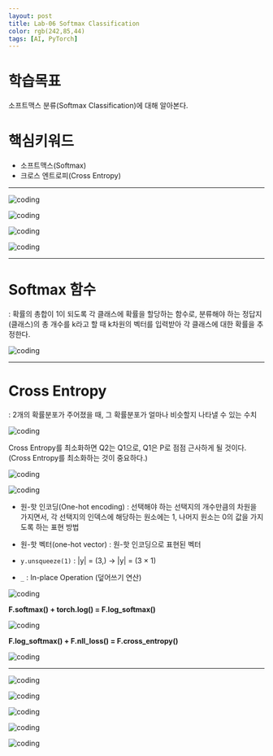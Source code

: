 ```yaml
---
layout: post
title: Lab-06 Softmax Classification
color: rgb(242,85,44)
tags: [AI, PyTorch]
---
```


# 학습목표
소프트맥스 분류(Softmax Classification)에 대해 알아본다.

# 핵심키워드
- 소프트맥스(Softmax)
- 크로스 엔트로피(Cross Entropy)
- - - 

![coding](../../../assets/img/posts/Lab-06SoftmaxClassification-01.jpg)

![coding](../../../assets/img/posts/Lab-06SoftmaxClassification-02.jpg)

![coding](../../../assets/img/posts/Lab-06SoftmaxClassification-03.jpg)

![coding](../../../assets/img/posts/Lab-06SoftmaxClassification-04.jpg)
- - -
# Softmax 함수
 : 확률의 총합이 1이 되도록 각 클래스에 확률을 할당하는 함수로, 분류해야 하는 정답지(클래스)의 총 개수를 k라고 할 때 k차원의 벡터를 입력받아 각 클래스에 대한 확률을 추정한다.
 
![coding](../../../assets/img/posts/Lab-06SoftmaxClassification-05.jpg)


- - -
# Cross Entropy 
: 2개의 확률분포가 주어졌을 때, 그 확률분포가 얼마나 비슷할지 나타낼 수 있는 수치

![coding](../../../assets/img/posts/Lab-06SoftmaxClassification-06.jpg)

Cross Entropy를 최소화하면 Q2는 Q1으로, Q1은 P로 점점 근사하게 될 것이다.(Cross Entropy를 최소화하는 것이 중요하다.)

![coding](../../../assets/img/posts/Lab-06SoftmaxClassification-07.jpg)

![coding](../../../assets/img/posts/Lab-06SoftmaxClassification-08.jpg)

- 원-핫 인코딩(One-hot encoding) : 선택해야 하는 선택지의 개수만큼의 차원을 가지면서, 각 선택지의 인덱스에 해당하는 원소에는 1, 나머지 원소는 0의 값을 가지도록 하는 표현 방법
- 원-핫 벡터(one-hot vector) : 원-핫 인코딩으로 표현된 벡터

- `y.unsqueeze(1)` : |y| = (3,) -> |y| = (3 × 1)
- `_` : In-place Operation (덮어쓰기 연산)


![coding](../../../assets/img/posts/Lab-06SoftmaxClassification-09.jpg)

__F.softmax() + torch.log() = F.log_softmax()__

![coding](../../../assets/img/posts/Lab-06SoftmaxClassification-10.jpg)

__F.log_softmax() + F.nll_loss() = F.cross_entropy()__

![coding](../../../assets/img/posts/Lab-06SoftmaxClassification-11.jpg)

- - -
![coding](../../../assets/img/posts/Lab-06SoftmaxClassification-12.jpg)

![coding](../../../assets/img/posts/Lab-06SoftmaxClassification-13.jpg)

![coding](../../../assets/img/posts/Lab-06SoftmaxClassification-14.jpg)

![coding](../../../assets/img/posts/Lab-06SoftmaxClassification-15.jpg)

![coding](../../../assets/img/posts/Lab-06SoftmaxClassification-16.jpg)

